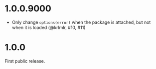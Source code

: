 
# 1.0.0.9000

* Only change `options(error)` when the package is attached, but not
  when it is loaded (@krlmlr, #10, #11)

# 1.0.0

First public release.
